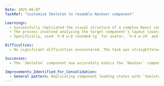 ```yaml
---
Date: 2025-06-07
TaskRef: "Customize Skeleton to resemble NavUser component"

Learnings:
  - Successfully replicated the visual structure of a complex React component (`NavUser`) using `Skeleton` components and Tailwind CSS utility classes.
  - The process involved analyzing the target component's layout (avatar, text blocks, icon) and translating those visual elements into corresponding `Skeleton` components with appropriate sizing and spacing classes.
  - Specifically, used `h-8 w-8 rounded-lg` for avatar, `h-4 w-24` and `h-3 w-32` for text lines, and `h-4 w-4` for icons, combined with `flex`, `items-center`, `gap-2`, `px-1`, `py-1.5`, `grid`, `flex-1`, `text-left`, `text-sm`, `leading-tight`, and `ml-auto` for layout.

Difficulties:
  - No significant difficulties encountered. The task was straightforward once the `NavUser` component's structure was understood.

Successes:
  - The `Skeleton` component now accurately mimics the `NavUser` component's appearance, providing a better loading state experience.

Improvements_Identified_For_Consolidation:
  - General pattern: Replicating component loading states with `Skeleton` by mapping visual elements to `Skeleton` components and applying corresponding layout/sizing classes.
---
```

